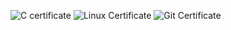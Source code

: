 ![C certificate](https://user-images.githubusercontent.com/101034066/158305577-b33e4be1-46a8-4c63-aaef-d6f0a7f22dc0.jpg)
![Linux Certificate](https://user-images.githubusercontent.com/101034066/158306480-e36dd449-d846-4d01-8ec5-8086d216c72a.jpg)
![Git Certificate](https://user-images.githubusercontent.com/101034066/158307223-214973e8-1134-4e34-93cb-40fc7f8bc9ed.jpg)
